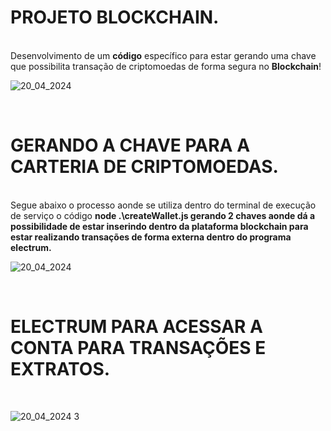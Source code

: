 <h1>PROJETO BLOCKCHAIN.</h1>
<BR>
Desenvolvimento de um <b>código</b> específico para estar gerando uma chave que possibilita transação de criptomoedas de forma segura no <b>Blockchain</b>!

<br>

![20_04_2024](https://github.com/paschoalavare/projetoblockchain/assets/101903228/36fe0e73-e0d5-4b93-b886-a0c3aba29637)

<br>

<h1>GERANDO A CHAVE PARA A CARTERIA DE CRIPTOMOEDAS.</h1>
<br>
Segue abaixo o processo aonde se utiliza dentro do terminal de execução de serviço o código <b>node .\createWallet.js gerando 2 chaves aonde dá a possibilidade de estar inserindo dentro da plataforma blockchain para estar realizando transações de forma externa dentro do programa electrum.</b>
<br>

![20_04_2024](https://github.com/paschoalavare/projetoblockchain/assets/101903228/9208ddc8-1ef9-437b-8599-2a6d298ab0b4)

<br>
<h1>ELECTRUM PARA ACESSAR A CONTA PARA TRANSAÇÕES E EXTRATOS.</h1>
<BR>

![20_04_2024 3](https://github.com/paschoalavare/projetoblockchain/assets/101903228/48b57a5c-601a-4333-944c-89b7daa30e7c)

